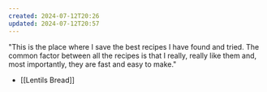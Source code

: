 ```yaml
---
created: 2024-07-12T20:26
updated: 2024-07-12T20:57
---
```

"This is the place where I save the best recipes I have found and tried. The common factor between all the recipes is that I really, really like them and, most importantly, they are fast and easy to make."

- [[Lentils Bread]]